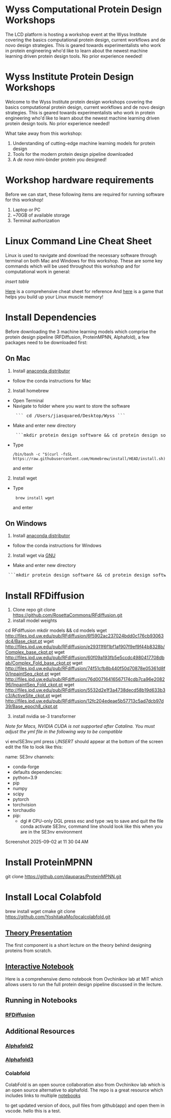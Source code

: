 # Wyss Computational Protein Design Workshops
The LCD platform is hosting a workshop event at the Wyss Institute covering the basics computational protein design, current workflows and de novo design strategies. This is geared towards experimentalists who work in protein engineering who'd like to learn about the newest machine learning driven protein design tools. No prior experience needed!

# Wyss Institute Protein Design Workshops
Welcome to the Wyss Institute protein design workshops covering the basics computational protein design, current workflows and de novo design strategies. This is geared towards experimentalists who work in protein engineering who'd like to learn about the newest machine learning driven protein design tools. No prior experience needed!

What take away from this workshop:
1. Understanding of cutting-edge machine learning models for protein design
2. Tools for the modern protein design pipeline downloaded
3. A *de novo* mini-binder protein you designed! 

# Workshop hardware requirements 
Before we can start, these following items are required for running software for this workshop!
1. Laptop or PC
2. ~70GB of available storage
3. Terminal authorization 

# Linux Command Line Cheat Sheet
Linux is used to navigate and download the necessary software through terminal on both Mac and Windows for this workshop. These are some key  commands which will be used throughout this workshop and for computational work in general:

*insert table*

[Here](https://www.geeksforgeeks.org/linux-unix/linux-commands-cheat-sheet/) is a comprehensive cheat sheet for reference 
And [here](https://gitlab.com/slackermedia/bashcrawl) is a game that helps you build up your Linux muscle memory! 

# Install Dependencies

Before downloading the 3 machine learning models which comprise the protein design pipeline (RFDiffusion, ProteinMPNN, Alphafold), a few packages need to be downloaded first:


## On Mac
1. Install [anaconda distributor](https://www.anaconda.com/download)
- follow the conda instructions for Mac
2. Install homebrew
- Open Terminal
- Navigate to folder where you want to store the software
  <pre> ``` cd /Users/jiasquared/Desktop/Wyss ``` </pre>
- Make and enter new directory
  <pre> ```mkdir protein_design_software && cd protein_design_software ``` </pre>
- Type   <pre> ```/bin/bash -c "$(curl -fsSL https://raw.githubusercontent.com/Homebrew/install/HEAD/install.sh)" ``` </pre> and enter
2. Install wget
- Type <pre> ```brew install wget``` </pre> and enter

## On Windows
1. Install [anaconda distributor](https://www.anaconda.com/download)
- follow the conda instructions for Windows
2. Install wget via [GNU](https://gnuwin32.sourceforge.net/packages/wget.htm)
- Make and enter new directory 
 <pre> ```mkdir protein_design_software && cd protein_design_software ``` </pre>


# Install RFDiffusion
1. Clone repo
git clone https://github.com/RosettaCommons/RFdiffusion.git
2. install model weights

cd RFdiffusion
mkdir models && cd models
wget http://files.ipd.uw.edu/pub/RFdiffusion/6f5902ac237024bdd0c176cb93063dc4/Base_ckpt.pt
wget http://files.ipd.uw.edu/pub/RFdiffusion/e29311f6f1bf1af907f9ef9f44b8328b/Complex_base_ckpt.pt
wget http://files.ipd.uw.edu/pub/RFdiffusion/60f09a193fb5e5ccdc4980417708dbab/Complex_Fold_base_ckpt.pt
wget http://files.ipd.uw.edu/pub/RFdiffusion/74f51cfb8b440f50d70878e05361d8f0/InpaintSeq_ckpt.pt
wget http://files.ipd.uw.edu/pub/RFdiffusion/76d00716416567174cdb7ca96e208296/InpaintSeq_Fold_ckpt.pt
wget http://files.ipd.uw.edu/pub/RFdiffusion/5532d2e1f3a4738decd58b19d633b3c3/ActiveSite_ckpt.pt
wget http://files.ipd.uw.edu/pub/RFdiffusion/12fc204edeae5b57713c5ad7dcb97d39/Base_epoch8_ckpt.pt

3. install nvidia se-3 transformer

*Note for Macs, NVIDIA CUDA is not supported after Catalina. You must adjust the yml file in the following way to be compatible*

vi env/SE3nv.yml
press i,*INSERT* should appear at the bottom of the screen 
edit the file to look like this:

name: SE3nv
channels:
  - conda-forge
  - defaults
dependencies:
  - python=3.9
  - pip
  - numpy
  - scipy
  - pytorch
  - torchvision
  - torchaudio
  - pip:
      - dgl   # CPU-only DGL
press esc and type :wq to save and quit the file 
conda activate SE3nv, command line should look like this when you are in the SE3nv environment
<img width="319" height="17" alt="Screenshot 2025-09-02 at 11 30 04 AM" src="https://github.com/user-attachments/assets/fc1f19fa-3a16-4b2c-89ae-8ceb8aa56abc" />


# Install ProteinMPNN
git clone https://github.com/dauparas/ProteinMPNN.git

# Install Local Colabfold
brew install wget cmake
git clone https://github.com/YoshitakaMo/localcolabfold.git


## [Theory Presentation](https://docs.google.com/presentation/d/1kaDj9Jek2pOlp9u5BuWBrlPiCu8cP5Phw2dSMDV3gFA/edit?usp=sharing)
The first component is a short lecture on the theory behind designing proteins from scratch.


## [Interactive Notebook](https://colab.research.google.com/github/sokrypton/ColabDesign/blob/main/rf/examples/diffusion.ipynb)
Here is a comprehensive demo notebook from Ovchinikov lab at MIT which allows users to run the full protein design pipeline discussed in the lecture. 

## Running in Notebooks
### [RFDiffusion](https://colab.research.google.com/github/sokrypton/ColabDesign/blob/main/rf/examples/diffusion.ipynb)


## Additional Resources
### [Alphafold2](https://colab.research.google.com/github/sokrypton/ColabFold/blob/main/AlphaFold2.ipynb)
### [Alphafold3](https://alphafoldserver.com)
### Colabfold
ColabFold is an open source collaboration also from Ovchinikov lab which is an open source alternative to alphafold. The repo is a great resource which includes links to multiple [notebooks](https://github.com/sokrypton/ColabFold)

to get updated version of docs, pull files from github(app) and open them in vscode. 
hello this is a test.

